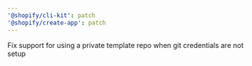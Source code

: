 ```yaml
---
'@shopify/cli-kit': patch
'@shopify/create-app': patch
---
```


Fix support for using a private template repo when git credentials are not setup
